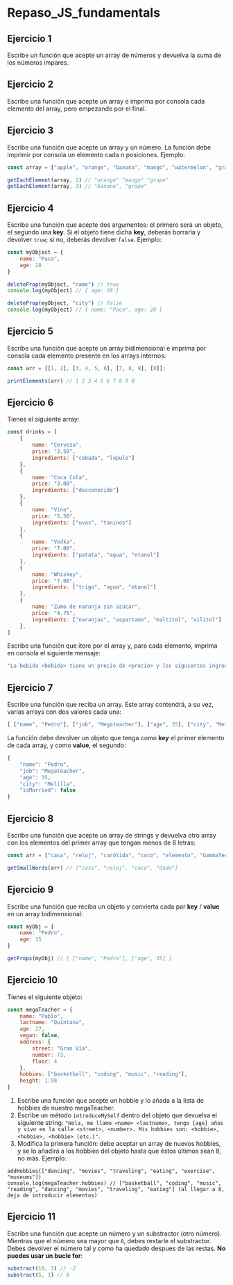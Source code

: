 # Repaso_JS_fundamentals

## Ejercicio 1
Escribe un función que acepte un array de números y devuelva la suma de los números impares.

## Ejercicio 2
Escribe una función que acepte un array e imprima por consola cada elemento del array, pero empezando por el final.

## Ejercicio 3
Escribe una función que acepte un array y un número. La función debe imprimir por consola un elemento cada n posiciones. Ejemplo:
```javascript
const array = ["apple", "orange", "banana", "mango", "watermelon", "grape", "peach"];

getEachElement(array, 2) // "orange" "mango" "grape"
getEachElement(array, 3) // "banana", "grape"
```

## Ejercicio 4
Escribe una función que acepte dos argumentos: el primero será un objeto, el segundo una **key**. Si el objeto tiene dicha **key**, deberás borrarla y devolver `true`; si no, deberás devolver `false`.
Ejemplo: 
```javascript
const myObject = {
	name: "Paco",
	age: 28
}

deleteProp(myObject, "name") // true
console.log(myObject) // { age: 28 }

deleteProp(myObject, "city") // false
console.log(myObject) // { name: "Paco", age: 28 }
```

## Ejercicio 5
Escribe una función que acepte un array bidimensional e imprima por consola cada elemento presente en los arrays internos:
```javascript
const arr = [[1, 2], [3, 4, 5, 6], [7, 8, 9], [0]];

printElements(arr) // 1 2 3 4 5 6 7 8 9 0 
```

## Ejercicio 6
Tienes el siguiente array: 
```javascript
const drinks = [
	{
		name: "Cerveza",
		price: "3.50",
		ingredients: ["cebada", "lúpulo"]
	},
	{
		name: "Coca Cola",
		price: "3.00",
		ingredients: ["desconocido"]
	},
	{
		name: "Vino",
		price: "5.50",
		ingredients: ["uvas", "taninos"]
	},
	{
		name: "Vodka",
		price: "7.00",
		ingredients: ["patata", "agua", "etanol"]
	},
	{
		name: "Whiskey",
		price: "7.00",
		ingredients: ["trigo", "agua", "etanol"]
	},
	{
		name: "Zumo de naranja sin azúcar",
		price: "4.75",
		ingredients: ["naranjas", "aspartamo", "maltitol", "xilitol"]
	},
]
```

Escribe una función que itere por el array y, para cada elemento, imprima en consola el siguiente mensaje:
```javascript
"La bebida <bebida> tiene un precio de <precio> y los siguientes ingredientes: <ingrediente>, <ingrediente>, <ingrediente> (etc.)"
```

## Ejercicio 7
Escribe una función que reciba un array. Este array contendrá, a su vez, varias arrays con dos valores cada una:
```javascript
[ ["name", "Pedro"], ["job", "Megateacher"], ["age", 35], ["city", "Melilla"], ["isMarried", false] ]
```
La función debe devolver un objeto que tenga como **key** el primer elemento de cada array, y como **value**, el segundo:
```javascript
{
	"name": "Pedro",
	"job": "Megateacher",
	"age": 35,
	"city": "Melilla",
	"isMarried": false
}
```

## Ejercicio 8
Escribe una función que acepte un array de strings y devuelva otro array con los elementos del primer array que tengan menos de 6 letras:
```javascript
const arr = ["casa", "reloj", "carótida", "coco", "elemento", "GammaTech", "dado"];

getSmallWords(arr) // ["casa", "reloj", "coco", "dado"]
```

## Ejercicio 9
Escribe una función que reciba un objeto y convierta cada par **key** / **value** en un array bidimensional:
```javascript
const myObj = {
	name: "Pedro",
	age: 35
}

getProps(myObj) // [ ["name", "Pedro"], ["age", 35] ]
```

## Ejercicio 10
Tienes el siguiente objeto:
```javascript
const megaTeacher = {
	name: "Pablo",
	lastname: "Quintana",
	age: 27,
	vegan: false,
	address: {
		street: "Gran Vía",
		number: 73,
		floor: 4
	},
	hobbies: ["basketball", "coding", "music", "reading"],
	height: 1.98
}
```

1. Escribe una función que acepte un hobbie y lo añada a la lista de hobbies de nuestro megaTeacher.
2. Escribe un método `introduceMySelf` dentro del objeto que devuelva el siguiente string: `"Hola, me llamo <name> <lastname>, tengo [age] años y vivo en la calle <street>, <number>. Mis hobbies son: <hobbie>, <hobbie>, <hobbie> (etc.)"`.
3. Modifica la primera función: debe aceptar un array de nuevos hobbies, y se lo añadirá a los hobbies del objeto hasta que éstos últimos sean 8, no más. Ejemplo:
```javascrip
addHobbies(["dancing", "movies", "traveling", "eating", "exercise", "museums"])
console.log(megaTeacher.hobbies) // ["basketball", "coding", "music", "reading", "dancing", "movies", "traveling", "eating"] (al llegar a 8, deja de introducir elementos)
```

## Ejercicio 11
Escribe una función que acepte un número y un substractor (otro número). Mientras que el número sea mayor que `0`, debes restarle el substractor. Debes devolver el número tal y como ha quedado despues de las restas. **No puedes usar un bucle for**:
```javascript
substract(10, 3) // -2
substract(5, 1) // 0
```